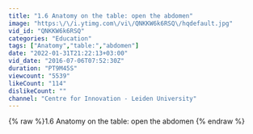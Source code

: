 ```yaml
---
title: "1.6 Anatomy on the table: open the abdomen"
image: "https:\/\/i.ytimg.com\/vi\/QNKKW6k6RSQ\/hqdefault.jpg"
vid_id: "QNKKW6k6RSQ"
categories: "Education"
tags: ["Anatomy","table:","abdomen"]
date: "2022-01-31T21:22:13+03:00"
vid_date: "2016-07-06T07:52:30Z"
duration: "PT9M45S"
viewcount: "5539"
likeCount: "114"
dislikeCount: ""
channel: "Centre for Innovation - Leiden University"
---
```

{% raw %}1.6 Anatomy on the table: open the abdomen {% endraw %}
